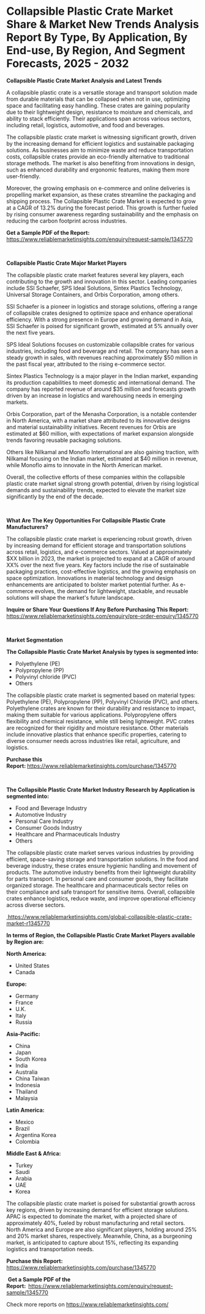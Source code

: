 <p><h1>Collapsible Plastic Crate Market Share & Market New Trends Analysis Report By Type, By Application, By End-use, By Region, And Segment Forecasts, 2025 - 2032</h1></p><p><strong>Collapsible Plastic Crate Market Analysis and Latest Trends</strong></p>
<p><p>A collapsible plastic crate is a versatile storage and transport solution made from durable materials that can be collapsed when not in use, optimizing space and facilitating easy handling. These crates are gaining popularity due to their lightweight design, resistance to moisture and chemicals, and ability to stack efficiently. Their applications span across various sectors, including retail, logistics, automotive, and food and beverages.</p><p>The collapsible plastic crate market is witnessing significant growth, driven by the increasing demand for efficient logistics and sustainable packaging solutions. As businesses aim to minimize waste and reduce transportation costs, collapsible crates provide an eco-friendly alternative to traditional storage methods. The market is also benefiting from innovations in design, such as enhanced durability and ergonomic features, making them more user-friendly.</p><p>Moreover, the growing emphasis on e-commerce and online deliveries is propelling market expansion, as these crates streamline the packaging and shipping process. The Collapsible Plastic Crate Market is expected to grow at a CAGR of 13.2% during the forecast period. This growth is further fueled by rising consumer awareness regarding sustainability and the emphasis on reducing the carbon footprint across industries.</p></p>
<p><strong>Get a Sample PDF of the Report:&nbsp;</strong> <a href="https://www.reliablemarketinsights.com/enquiry/request-sample/1345770?utm_campaign=2214&utm_medium=2&utm_source=Github&utm_content=ia&utm_term=08032025&utm_id=collapsible-plastic-crate">https://www.reliablemarketinsights.com/enquiry/request-sample/1345770</a></p>
<p>&nbsp;</p>
<p><strong>Collapsible Plastic Crate Major Market Players</strong></p>
<p><p>The collapsible plastic crate market features several key players, each contributing to the growth and innovation in this sector. Leading companies include SSI Schaefer, SPS Ideal Solutions, Sintex Plastics Technology, Universal Storage Containers, and Orbis Corporation, among others.</p><p>SSI Schaefer is a pioneer in logistics and storage solutions, offering a range of collapsible crates designed to optimize space and enhance operational efficiency. With a strong presence in Europe and growing demand in Asia, SSI Schaefer is poised for significant growth, estimated at 5% annually over the next five years.</p><p>SPS Ideal Solutions focuses on customizable collapsible crates for various industries, including food and beverage and retail. The company has seen a steady growth in sales, with revenues reaching approximately $50 million in the past fiscal year, attributed to the rising e-commerce sector.</p><p>Sintex Plastics Technology is a major player in the Indian market, expanding its production capabilities to meet domestic and international demand. The company has reported revenue of around $35 million and forecasts growth driven by an increase in logistics and warehousing needs in emerging markets.</p><p>Orbis Corporation, part of the Menasha Corporation, is a notable contender in North America, with a market share attributed to its innovative designs and material sustainability initiatives. Recent revenues for Orbis are estimated at $60 million, with expectations of market expansion alongside trends favoring reusable packaging solutions.</p><p>Others like Nilkamal and Monoflo International are also gaining traction, with Nilkamal focusing on the Indian market, estimated at $40 million in revenue, while Monoflo aims to innovate in the North American market.</p><p>Overall, the collective efforts of these companies within the collapsible plastic crate market signal strong growth potential, driven by rising logistical demands and sustainability trends, expected to elevate the market size significantly by the end of the decade.</p></p>
<p>&nbsp;</p>
<p><strong>What Are The Key Opportunities For Collapsible Plastic Crate Manufacturers?</strong></p>
<p><p>The collapsible plastic crate market is experiencing robust growth, driven by increasing demand for efficient storage and transportation solutions across retail, logistics, and e-commerce sectors. Valued at approximately $XX billion in 2023, the market is projected to expand at a CAGR of around XX% over the next five years. Key factors include the rise of sustainable packaging practices, cost-effective logistics, and the growing emphasis on space optimization. Innovations in material technology and design enhancements are anticipated to bolster market potential further. As e-commerce evolves, the demand for lightweight, stackable, and reusable solutions will shape the market's future landscape.</p></p>
<p><strong>Inquire or Share Your Questions If Any Before Purchasing This Report:</strong> <a href="https://www.reliablemarketinsights.com/enquiry/pre-order-enquiry/1345770?utm_campaign=2214&utm_medium=2&utm_source=Github&utm_content=ia&utm_term=08032025&utm_id=collapsible-plastic-crate">https://www.reliablemarketinsights.com/enquiry/pre-order-enquiry/1345770</a></p>
<p>&nbsp;</p>
<p><strong>Market Segmentation</strong></p>
<p><strong>The Collapsible Plastic Crate Market Analysis by types is segmented into:</strong></p>
<p><ul><li>Polyethylene (PE)</li><li>Polypropylene (PP)</li><li>Polyvinyl chloride (PVC)</li><li>Others</li></ul></p>
<p><p>The collapsible plastic crate market is segmented based on material types: Polyethylene (PE), Polypropylene (PP), Polyvinyl Chloride (PVC), and others. Polyethylene crates are known for their durability and resistance to impact, making them suitable for various applications. Polypropylene offers flexibility and chemical resistance, while still being lightweight. PVC crates are recognized for their rigidity and moisture resistance. Other materials include innovative plastics that enhance specific properties, catering to diverse consumer needs across industries like retail, agriculture, and logistics.</p></p>
<p><strong>Purchase this Report:&nbsp;</strong><a href="https://www.reliablemarketinsights.com/purchase/1345770?utm_campaign=2214&utm_medium=2&utm_source=Github&utm_content=ia&utm_term=08032025&utm_id=collapsible-plastic-crate">https://www.reliablemarketinsights.com/purchase/1345770</a></p>
<p>&nbsp;</p>
<p><strong>The Collapsible Plastic Crate Market Industry Research by Application is segmented into:</strong></p>
<p><ul><li>Food and Beverage Industry</li><li>Automotive Industry</li><li>Personal Care Industry</li><li>Consumer Goods Industry</li><li>Healthcare and Pharmaceuticals Industry</li><li>Others</li></ul></p>
<p><p>The collapsible plastic crate market serves various industries by providing efficient, space-saving storage and transportation solutions. In the food and beverage industry, these crates ensure hygienic handling and movement of products. The automotive industry benefits from their lightweight durability for parts transport. In personal care and consumer goods, they facilitate organized storage. The healthcare and pharmaceuticals sector relies on their compliance and safe transport for sensitive items. Overall, collapsible crates enhance logistics, reduce waste, and improve operational efficiency across diverse sectors.</p></p>
<p><a href="https://www.reliablemarketinsights.com/global-collapsible-plastic-crate-market-r1345770?utm_campaign=2214&utm_medium=2&utm_source=Github&utm_content=ia&utm_term=08032025&utm_id=collapsible-plastic-crate">&nbsp;https://www.reliablemarketinsights.com/global-collapsible-plastic-crate-market-r1345770</a></p>
<p><strong>In terms of Region, the Collapsible Plastic Crate Market Players available by Region are:</strong></p>
<p>
    <p> <strong> North America: </strong>
        <ul>
            <li>United States</li>
            <li>Canada</li>
        </ul>
        </p> 
    <p> <strong> Europe: </strong>
        <ul>
            <li>Germany</li>
            <li>France</li>
            <li>U.K.</li>
            <li>Italy</li>
            <li>Russia</li>
        </ul>
        </p> 
    <p> <strong> Asia-Pacific: </strong>
        <ul>
            <li>China</li>
            <li>Japan</li>
            <li>South Korea</li>
            <li>India</li>
            <li>Australia</li>
            <li>China Taiwan</li>
            <li>Indonesia</li>
            <li>Thailand</li>
            <li>Malaysia</li>
        </ul>
        </p> 
    <p> <strong> Latin America: </strong>
        <ul>
            <li>Mexico</li>
            <li>Brazil</li>
            <li>Argentina Korea</li>
            <li>Colombia</li>
        </ul>
        </p> 
    <p> <strong> Middle East & Africa: </strong>
        <ul>
            <li>Turkey</li>
            <li>Saudi</li>
            <li>Arabia</li>
            <li>UAE</li>
            <li>Korea</li>
        </ul>
    </p>
    </p>
<p><p>The collapsible plastic crate market is poised for substantial growth across key regions, driven by increasing demand for efficient storage solutions. APAC is expected to dominate the market, with a projected share of approximately 40%, fueled by robust manufacturing and retail sectors. North America and Europe are also significant players, holding around 25% and 20% market shares, respectively. Meanwhile, China, as a burgeoning market, is anticipated to capture about 15%, reflecting its expanding logistics and transportation needs.</p></p>
<p><strong>Purchase this Report: </strong><a href="https://www.reliablemarketinsights.com/purchase/1345770?utm_campaign=2214&utm_medium=2&utm_source=Github&utm_content=ia&utm_term=08032025&utm_id=collapsible-plastic-crate">https://www.reliablemarketinsights.com/purchase/1345770</a></p>
<p>&nbsp;<strong>Get a Sample PDF of the Report:&nbsp;&nbsp;</strong><a href="https://www.reliablemarketinsights.com/enquiry/request-sample/1345770?utm_campaign=2214&utm_medium=2&utm_source=Github&utm_content=ia&utm_term=08032025&utm_id=collapsible-plastic-crate">https://www.reliablemarketinsights.com/enquiry/request-sample/1345770</a></p>
<p><strong></strong></p>
<p>Check more reports on <a href="https://www.reliablemarketinsights.com/?utm_campaign=2214&utm_medium=2&utm_source=Github&utm_content=ia&utm_term=08032025&utm_id=collapsible-plastic-crate">https://www.reliablemarketinsights.com/</a></p>